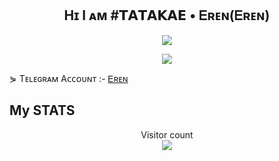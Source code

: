 <h2 align="center">
    Hɪ I ᴀᴍ #𝗧𝗔𝗧𝗔𝗞𝗔𝗘 •  Ꭼʀᴇɴ(Ꭼʀᴇɴ)
</h2>

<div align="center">
  <img src="https://readme-typing-svg.herokuapp.com?color=ffd700&center=true&lines=~+Working+On+Telegram+Bots;Noob+Developer+From+India🕊️&width=350&height=100">
</div> 
 
<p align="center"> 
  <img src="https://telegra.ph/file/29bf1c2230a5b3483733a.jpg"> 
</p> 

⋟ Tᴇʟᴇɢʀᴀᴍ Aᴄᴄᴏᴜɴᴛ :- [Ꭼʀᴇɴ](https://t.me/Itachi_bruhhh)

## My STATS

<p align="center"> 
  Visitor count<br>
  <img src="https://profile-counter.glitch.me/shauryanoobhai/count.svg" />
</p>
